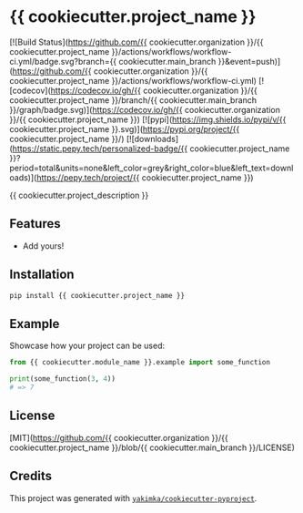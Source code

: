 # {{ cookiecutter.project_name }}

[![Build Status](https://github.com/{{ cookiecutter.organization }}/{{ cookiecutter.project_name }}/actions/workflows/workflow-ci.yml/badge.svg?branch={{ cookiecutter.main_branch }}&event=push)](https://github.com/{{ cookiecutter.organization }}/{{ cookiecutter.project_name }}/actions/workflows/workflow-ci.yml)
[![codecov](https://codecov.io/gh/{{ cookiecutter.organization }}/{{ cookiecutter.project_name }}/branch/{{ cookiecutter.main_branch }}/graph/badge.svg)](https://codecov.io/gh/{{ cookiecutter.organization }}/{{ cookiecutter.project_name }})
[![pypi](https://img.shields.io/pypi/v/{{ cookiecutter.project_name }}.svg)](https://pypi.org/project/{{ cookiecutter.project_name }}/)
[![downloads](https://static.pepy.tech/personalized-badge/{{ cookiecutter.project_name }}?period=total&units=none&left_color=grey&right_color=blue&left_text=downloads)](https://pepy.tech/project/{{ cookiecutter.project_name }})

{{ cookiecutter.project_description }}


## Features

- Add yours!


## Installation

```bash
pip install {{ cookiecutter.project_name }}
```


## Example

Showcase how your project can be used:

```python
from {{ cookiecutter.module_name }}.example import some_function

print(some_function(3, 4))
# => 7
```

## License

[MIT](https://github.com/{{ cookiecutter.organization }}/{{ cookiecutter.project_name }}/blob/{{ cookiecutter.main_branch }}/LICENSE)


## Credits

This project was generated with [`yakimka/cookiecutter-pyproject`](https://github.com/yakimka/cookiecutter-pyproject).
